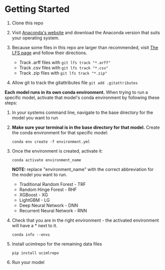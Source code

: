 # Getting Started

1. Clone this repo
2. Visit [Anaconda's website](https://docs.anaconda.com/free/anaconda/install/index.html) and download the Anaconda version that suits your operating system.
3. Because some files in this repo are larger than recommended, visit [The LFS page](https://git-lfs.com/) and follow their directions.
   
   - Track .arff files with ```git lfs track "*.arff"```
   - Track .csv files with ```git lfs track "*.csv"```
   - Track .zip files with ```git lfs track "*.zip"```
  
4. Allow git to track the gitattributes file ```git add .gitattributes```

**Each model runs in its own conda environment.** When trying to run a specific model, activate that model's conda environment by following these steps:
1. In your systems command line, navigate to the base directory for the model you want to run
2. **Make sure your terminal is in the base directory for that model.** Create the conda environment for that specific model:  

   ```conda env create -f environment.yml``` 

4. Once the environment is created, activate it:

   ```conda activate environment_name```

   **NOTE:** replace "environment_name" with the correct abbreviation for the model you want to run.
   
   - Traditional Random Forest - TRF
   - Random Hinge Forest - RHF
   - XGBoost - XG
   - LightGBM - LG
   - Deep Neural Network - DNN
   - Recurrent Neural Network - RNN

5. Check that you are in the right environment - the activated environment will have a * next to it. 

   ```conda info --envs```

6. Install ucimlrepo for the remaining data files

   ```pip install ucimlrepo```

7. Run your model
